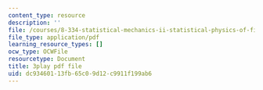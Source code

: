 ```yaml
---
content_type: resource
description: ''
file: /courses/8-334-statistical-mechanics-ii-statistical-physics-of-fields-spring-2014/dc93460113fb65c09d12c9911f199ab6_y7sIuqgADgc.pdf
file_type: application/pdf
learning_resource_types: []
ocw_type: OCWFile
resourcetype: Document
title: 3play pdf file
uid: dc934601-13fb-65c0-9d12-c9911f199ab6
---
```

